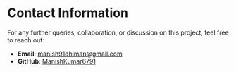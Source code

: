 # Contact Information

For any further queries, collaboration, or discussion on this project, feel free to reach out:

- **Email**: [manish91dhiman@gmail.com](mailto:manish91dhiman@gmail.com)
- **GitHub**: [ManishKumar6791](https://github.com/ManishKumar6791)
